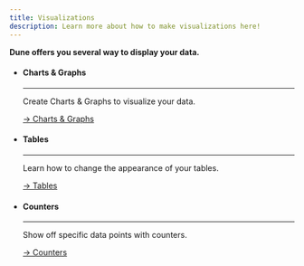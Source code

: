 ```yaml
---
title: Visualizations
description: Learn more about how to make visualizations here!
---
```


**Dune offers you several way to display your data.**
  
  

<div class="grid cards" markdown>

-   #### Charts & Graphs

    ---

    Create Charts & Graphs to visualize your data.  
    
    [→ Charts & Graphs](charts-graphs.md)

-   #### Tables

    ---

    Learn how to change the appearance of your tables. 
    
    [→ Tables](tables.md)

-   #### Counters

    ---

    Show off specific data points with counters. 
    
    [→ Counters](counters.md)
</div>

